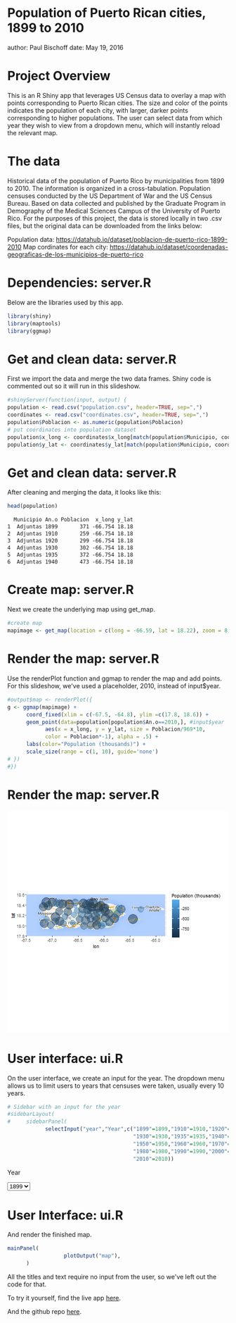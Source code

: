 Population of Puerto Rican cities, 1899 to 2010
========================================================
author: Paul Bischoff
date: May 19, 2016

Project Overview
========================================================

This is an R Shiny app that leverages US Census data to overlay a map with points corresponding to Puerto Rican cities. The size and color of the points indicates the population of each city, with larger, darker points corresponding to higher populations. The user can select data from which year they wish to view from a dropdown menu, which will instantly reload the relevant map.

The data
========================================================

Historical data of the population of Puerto Rico by municipalities from 1899 to 2010. The information is organized in a cross-tabulation. Population censuses conducted by the US Department of War and the US Census Bureau. Based on data collected and published by the Graduate Program in Demography of the Medical Sciences Campus of the University of Puerto Rico. For the purposes of this project, the data is stored locally in two .csv files, but the original data can be downloaded from the links below:

Population data: https://datahub.io/dataset/poblacion-de-puerto-rico-1899-2010
Map cordinates for each city: https://datahub.io/dataset/coordenadas-geograficas-de-los-municipios-de-puerto-rico


Dependencies: server.R
================================================
Below are the libraries used by this app.

```r
library(shiny)
library(maptools)
library(ggmap)
```

Get and clean data: server.R
========================================================
First we import the data and merge the two data frames. Shiny code is commented out so it will run in this slideshow.

```r
#shinyServer(function(input, output) {
population <- read.csv("population.csv", header=TRUE, sep=",")
coordinates <- read.csv("coordinates.csv", header=TRUE, sep=",")
population$Poblacion <- as.numeric(population$Poblacion)
# put coordinates into population dataset
population$x_long <- coordinates$x_long[match(population$Municipio, coordinates$municipio)]
population$y_lat <- coordinates$y_lat[match(population$Municipio, coordinates$municipio)]
```

Get and clean data: server.R
=========================================================
After cleaning and merging the data, it looks like this:


```r
head(population)
```

```
  Municipio An.o Poblacion  x_long y_lat
1  Adjuntas 1899       371 -66.754 18.18
2  Adjuntas 1910       259 -66.754 18.18
3  Adjuntas 1920       299 -66.754 18.18
4  Adjuntas 1930       302 -66.754 18.18
5  Adjuntas 1935       372 -66.754 18.18
6  Adjuntas 1940       473 -66.754 18.18
```

Create map: server.R
=========================================================
Next we create the underlying map using get_map.

```r
#create map
mapimage <- get_map(location = c(long = -66.59, lat = 18.22), zoom = 8, source =           "google", maptype="roadmap")
```


Render the map: server.R
===================================================
Use the renderPlot function and ggmap to render the map and add points. For this slideshow, we've used a placeholder, 2010, instead of input$year.

```r
#output$map <- renderPlot({         
g <- ggmap(mapimage) +
      coord_fixed(xlim = c(-67.5, -64.8), ylim =c(17.8, 18.6)) +
      geom_point(data=population[population$An.o==2010,], #input$year
            aes(x = x_long, y = y_lat, size = Poblacion/969*10, 
            color = Poblacion*-1), alpha = .5) +
      labs(color="Population (thousands)") +
      scale_size(range = c(1, 10), guide='none')            
# })
#})
```

Render the map: server.R
===================================================
![plot of chunk unnamed-chunk-6](devdataprods_presentation-figure/unnamed-chunk-6-1.png) 


User interface: ui.R
========================================================
On the user interface, we create an input for the year. The dropdown menu allows us to limit users to years that censuses were taken, usually every 10 years.

```r
# Sidebar with an input for the year
#sidebarLayout(
#     sidebarPanel(
            selectInput("year","Year",c("1899"=1899,"1910"=1910,"1920"=1920,
                                        "1930"=1930,"1935"=1935,"1940"=1940,
                                        "1950"=1950,"1960"=1960,"1970"=1970,
                                        "1980"=1980,"1990"=1990,"2000"=2000,
                                        "2010"=2010))
```

<!--html_preserve--><div class="form-group shiny-input-container">
<label class="control-label" for="year">Year</label>
<div>
<select id="year"><option value="1899" selected>1899</option>
<option value="1910">1910</option>
<option value="1920">1920</option>
<option value="1930">1930</option>
<option value="1935">1935</option>
<option value="1940">1940</option>
<option value="1950">1950</option>
<option value="1960">1960</option>
<option value="1970">1970</option>
<option value="1980">1980</option>
<option value="1990">1990</option>
<option value="2000">2000</option>
<option value="2010">2010</option></select>
<script type="application/json" data-for="year" data-nonempty="">{}</script>
</div>
</div><!--/html_preserve-->

User Interface: ui.R
=================================================
And render the finished map.

```r
mainPanel(
                  plotOutput("map"),
      )
```
All the titles and text require no input from the user, so we've left out the code for that.

To try it yourself, find the live app [here](https://pabischoff.shinyapps.io/devdataprods/).

And the github repo [here](https://github.com/pabischoff/devdataprods).



